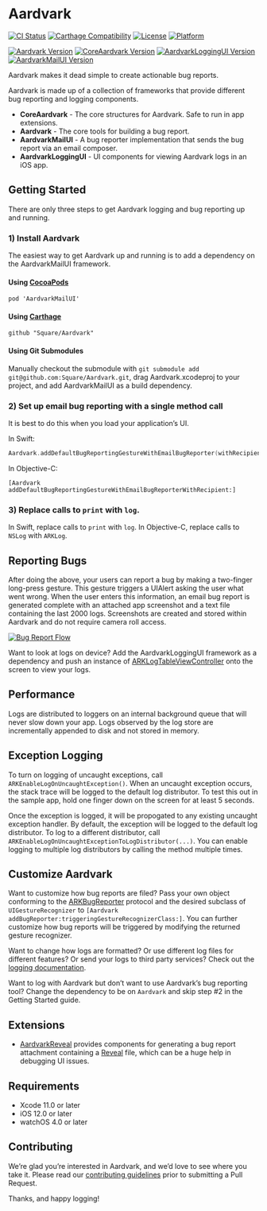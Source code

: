# Aardvark

[![CI Status](https://img.shields.io/github/workflow/status/square/Aardvark/CI/master)](https://github.com/square/Aardvark/actions?query=workflow%3ACI+branch%3Amaster)
[![Carthage Compatibility](https://img.shields.io/badge/carthage-✓-e2c245.svg)](https://github.com/Carthage/Carthage/)
[![License](https://img.shields.io/cocoapods/l/Aardvark.svg)](https://cocoapods.org/pods/Aardvark)
[![Platform](https://img.shields.io/cocoapods/p/Aardvark.svg)](https://cocoapods.org/pods/Aardvark)

[![Aardvark Version](https://img.shields.io/cocoapods/v/Aardvark.svg?label=Aardvark)](https://cocoapods.org/pods/Aardvark)
[![CoreAardvark Version](https://img.shields.io/cocoapods/v/CoreAardvark.svg?label=CoreAardvark)](https://cocoapods.org/pods/CoreAardvark)
[![AardvarkLoggingUI Version](https://img.shields.io/cocoapods/v/AardvarkLoggingUI.svg?label=AardvarkLoggingUI)](https://cocoapods.org/pods/AardvarkLoggingUI)
[![AardvarkMailUI Version](https://img.shields.io/cocoapods/v/AardvarkMailUI.svg?label=AardvarkMailUI)](https://cocoapods.org/pods/AardvarkMailUI)

Aardvark makes it dead simple to create actionable bug reports.

Aardvark is made up of a collection of frameworks that provide different bug reporting and logging components.

* **CoreAardvark** - The core structures for Aardvark. Safe to run in app extensions.
* **Aardvark** - The core tools for building a bug report.
* **AardvarkMailUI** - A bug reporter implementation that sends the bug report via an email composer.
* **AardvarkLoggingUI** - UI components for viewing Aardvark logs in an iOS app.

## Getting Started

There are only three steps to get Aardvark logging and bug reporting up and running.

### 1) Install Aardvark

The easiest way to get Aardvark up and running is to add a dependency on the AardvarkMailUI framework.

#### Using [CocoaPods](https://cocoapods.org)

```
pod 'AardvarkMailUI'
```

#### Using [Carthage](https://github.com/Carthage/Carthage)

```
github "Square/Aardvark"
```

#### Using Git Submodules

Manually checkout the submodule with `git submodule add git@github.com:Square/Aardvark.git`, drag Aardvark.xcodeproj to your project, and add AardvarkMailUI as a build dependency.

### 2) Set up email bug reporting with a single method call

It is best to do this when you load your application’s UI.

In Swift:

```swift
Aardvark.addDefaultBugReportingGestureWithEmailBugReporter(withRecipient:)
```

In Objective-C:

```objc
[Aardvark addDefaultBugReportingGestureWithEmailBugReporterWithRecipient:]
```

### 3) Replace calls to `print` with `log`.

In Swift, replace calls to `print` with `log`. In Objective-C, replace calls to `NSLog` with `ARKLog`.

## Reporting Bugs

After doing the above, your users can report a bug by making a two-finger long-press gesture. This gesture triggers a UIAlert asking the user what went wrong. When the user enters this information, an email bug report is generated complete with an attached app screenshot and a text file containing the last 2000 logs. Screenshots are created and stored within Aardvark and do not require camera roll access.

[![Bug Report Flow](BugReportFlow.gif)](BugReportFlow.gif)

Want to look at logs on device? Add the AardvarkLoggingUI framework as a dependency and push an instance of [ARKLogTableViewController](Sources/AardvarkLoggingUI/Log%20Viewing/ARKLogTableViewController.h) onto the screen to view your logs.

## Performance

Logs are distributed to loggers on an internal background queue that will never slow down your app. Logs observed by the log store are incrementally appended to disk and not stored in memory.

## Exception Logging

To turn on logging of uncaught exceptions, call `ARKEnableLogOnUncaughtException()`. When an uncaught exception occurs, the stack trace will be logged to the default log distributor. To test this out in the sample app, hold one finger down on the screen for at least 5 seconds.

Once the exception is logged, it will be propogated to any existing uncaught exception handler. By default, the exception will be logged to the default log distributor. To log to a different distributor, call `ARKEnableLogOnUncaughtExceptionToLogDistributor(...)`. You can enable logging to multiple log distributors by calling the method multiple times.

## Customize Aardvark

Want to customize how bug reports are filed? Pass your own object conforming to the [ARKBugReporter](Sources/Aardvark/Bug%20Reporting/ARKBugReporter.h) protocol and the desired subclass of `UIGestureRecognizer` to `[Aardvark addBugReporter:triggeringGestureRecognizerClass:]`. You can further customize how bug reports will be triggered by modifying the returned gesture recognizer.

Want to change how logs are formatted? Or use different log files for different features? Or send your logs to third party services? Check out the [logging documentation](Documentation/Logging.md).

Want to log with Aardvark but don’t want to use Aardvark’s bug reporting tool? Change the dependency to be on `Aardvark` and skip step #2 in the Getting Started guide.

## Extensions

* [AardvarkReveal](https://github.com/cashapp/AardvarkReveal) provides components for generating a bug report attachment containing a [Reveal](https://revealapp.com/) file, which can be a huge help in debugging UI issues.

## Requirements

* Xcode 11.0 or later
* iOS 12.0 or later
* watchOS 4.0 or later

## Contributing

We’re glad you’re interested in Aardvark, and we’d love to see where you take it. Please read our [contributing guidelines](Contributing.md) prior to submitting a Pull Request.

Thanks, and happy logging!
